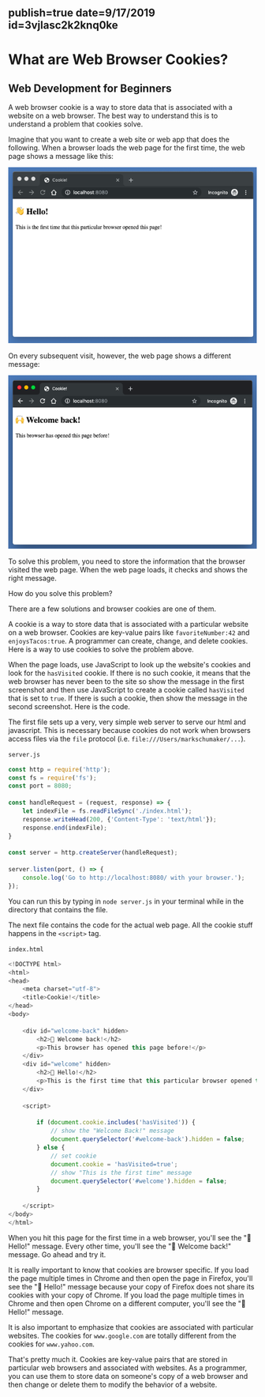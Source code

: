 publish=true
date=9/17/2019
id=3vjlasc2k2knq0ke
---
# What are Web Browser Cookies?
## Web Development for Beginners

A web browser cookie is a way to store data that is associated with a website on a web browser. The best way to understand this is to understand a problem that cookies solve.

Imagine that you want to create a web site or web app that does the following. When a browser loads the web page for the first time, the web page shows a message like this:

<img src="../images/cookie1.png" />

On every subsequent visit, however, the web page shows a different message:

<img src="../images/cookie2.png" />

To solve this problem, you need to store the information that the browser visited the web page. When the web page loads, it checks and shows the right message.  

How do you solve this problem?

There are a few solutions and browser cookies are one of them.

A cookie is a way to store data that is associated with a particular website on a web browser. Cookies are key-value pairs like `favoriteNumber:42` and `enjoysTacos:true`. A programmer can create, change, and delete cookies. Here is a way to use cookies to solve the problem above.

When the page loads, use JavaScript to look up the website's cookies and look for the `hasVisited` cookie. If there is no such cookie, it means that the web browser has never been to the site so show the message in the first screenshot and then use JavaScript to create a cookie called `hasVisited` that is set to `true`. If there is such a cookie, then show the message in the second screenshot. Here is the code.

The first file sets up a very, very simple web server to serve our html and javascript. This is necessary because cookies do not work when browsers access files via the `file` protocol (i.e. `file:///Users/markschumaker/...`).

`server.js`
```javascript
const http = require('http');
const fs = require('fs');
const port = 8080;

const handleRequest = (request, response) => {
    let indexFile = fs.readFileSync('./index.html');
    response.writeHead(200, {'Content-Type': 'text/html'});
    response.end(indexFile);
}

const server = http.createServer(handleRequest);

server.listen(port, () => {
    console.log('Go to http://localhost:8080/ with your browser.');
});
```

You can run this by typing in `node server.js` in your terminal while in the directory that contains the file.

The next file contains the code for the actual web page. All the cookie stuff happens in the `<script>` tag.

`index.html`
```javascript
<!DOCTYPE html>
<html>
<head>
    <meta charset="utf-8">
    <title>Cookie!</title>
</head>
<body>

    <div id="welcome-back" hidden>
        <h2>🙌 Welcome back!</h2>
        <p>This browser has opened this page before!</p>
    </div>
    <div id="welcome" hidden>
        <h2>👋 Hello!</h2>
        <p>This is the first time that this particular browser opened this page!
    </div>

    <script>

        if (document.cookie.includes('hasVisited')) {
            // show the "Welcome Back!" message
            document.querySelector('#welcome-back').hidden = false;
        } else {
            // set cookie
            document.cookie = 'hasVisited=true';
            // show "This is the first time" message
            document.querySelector('#welcome').hidden = false;
        }

    </script>
</body>
</html>
```

When you hit this page for the first time in a web browser, you'll see the "👋 Hello!" message. Every other time, you'll see the "🙌 Welcome back!" message. Go ahead and try it.

It is really important to know that cookies are browser specific. If you load the page multiple times in Chrome and then open the page in Firefox, you'll see the "👋 Hello!" message because your copy of Firefox does not share its cookies with your copy of Chrome. If you load the page multiple times in Chrome and then open Chrome on a different computer, you'll see the "👋 Hello!" message.

It is also important to emphasize that cookies are associated with particular websites. The cookies for `www.google.com` are totally different from the cookies for `www.yahoo.com`.

That's pretty much it. Cookies are key-value pairs that are stored in particular web browsers and associated with websites. As a programmer, you can use them to store data on someone's copy of a web browser and then change or delete them to modify the behavior of a website.
